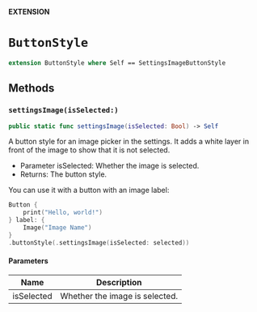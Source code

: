 **EXTENSION**

# `ButtonStyle`
```swift
extension ButtonStyle where Self == SettingsImageButtonStyle
```

## Methods
### `settingsImage(isSelected:)`

```swift
public static func settingsImage(isSelected: Bool) -> Self
```

A button style for an image picker in the settings.
It adds a white layer in front of the image to show that it is not selected.
- Parameter isSelected: Whether the image is selected.
- Returns: The button style.

You can use it with a button with an image label:
```swift
Button {
    print("Hello, world!")
} label: {
    Image("Image Name")
}
.buttonStyle(.settingsImage(isSelected: selected))
```

#### Parameters

| Name | Description |
| ---- | ----------- |
| isSelected | Whether the image is selected. |
